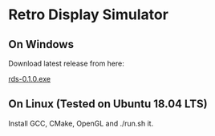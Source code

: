 # Retro Display Simulator

## On Windows

Download latest release from here:

[rds-0.1.0.exe](https://github.com/theypsilon/Retro-Display-Simulator/raw/master/releases/rds-0.1.0.exe)

## On Linux (Tested on Ubuntu 18.04 LTS)

Install GCC, CMake, OpenGL and ./run.sh it.
